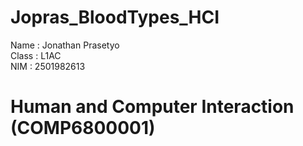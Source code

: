 # Jopras_BloodTypes_HCI
Name : Jonathan Prasetyo                                                                                                                                                            
Class : L1AC                                                                                                                                                                           
NIM : 2501982613 

# Human and Computer Interaction (COMP6800001)
